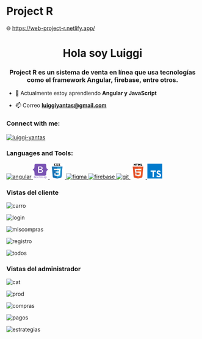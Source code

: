 # Project R
:globe_with_meridians: https://web-project-r.netlify.app/

<h1 align="center">Hola soy Luiggi</h1>
<h3 align="center">Project R es un sistema de venta en línea que usa tecnologías como el framework Angular, firebase, entre otros.</h3>

- 🌱 Actualmente estoy aprendiendo **Angular y JavaScript**

- 📫 Correo **luiggiyantas@gmail.com**

<h3 align="left">Connect with me:</h3>
<p align="left">
<a href="https://linkedin.com/in/luiggi-yantas" target="blank"><img align="center" src="https://raw.githubusercontent.com/rahuldkjain/github-profile-readme-generator/master/src/images/icons/Social/linked-in-alt.svg" alt="luiggi-yantas" height="30" width="40" /></a>
</p>

<h3 align="left">Languages and Tools:</h3>
<p align="left"> <a href="https://angular.io" target="_blank" rel="noreferrer"> <img src="https://angular.io/assets/images/logos/angular/angular.svg" alt="angular" width="40" height="40"/> </a> <a href="https://getbootstrap.com" target="_blank" rel="noreferrer"> <img src="https://raw.githubusercontent.com/devicons/devicon/master/icons/bootstrap/bootstrap-plain-wordmark.svg" alt="bootstrap" width="40" height="40"/> </a> <a href="https://www.w3schools.com/css/" target="_blank" rel="noreferrer"> <img src="https://raw.githubusercontent.com/devicons/devicon/master/icons/css3/css3-original-wordmark.svg" alt="css3" width="40" height="40"/> </a> <a href="https://www.figma.com/" target="_blank" rel="noreferrer"> <img src="https://www.vectorlogo.zone/logos/figma/figma-icon.svg" alt="figma" width="40" height="40"/> </a> <a href="https://firebase.google.com/" target="_blank" rel="noreferrer"> <img src="https://www.vectorlogo.zone/logos/firebase/firebase-icon.svg" alt="firebase" width="40" height="40"/> </a> <a href="https://git-scm.com/" target="_blank" rel="noreferrer"> <img src="https://www.vectorlogo.zone/logos/git-scm/git-scm-icon.svg" alt="git" width="40" height="40"/> </a> <a href="https://www.w3.org/html/" target="_blank" rel="noreferrer"> <img src="https://raw.githubusercontent.com/devicons/devicon/master/icons/html5/html5-original-wordmark.svg" alt="html5" width="40" height="40"/> </a> <a href="https://www.typescriptlang.org/" target="_blank" rel="noreferrer"> <img src="https://raw.githubusercontent.com/devicons/devicon/master/icons/typescript/typescript-original.svg" alt="typescript" width="40" height="40"/> </a> </p>

### Vistas del cliente
![carro](https://user-images.githubusercontent.com/86317658/189497485-e007c4cc-db4b-4351-8498-189448b27502.png)

![login](https://user-images.githubusercontent.com/86317658/189497486-063df2ff-cbc0-4c85-8d18-588eb01c8882.png)

![miscompras](https://user-images.githubusercontent.com/86317658/189497488-8f2c3d72-56dd-41f9-86d3-6dfb93d7d068.png)

![registro](https://user-images.githubusercontent.com/86317658/189497489-87211c50-334d-46ba-adb0-997cfda12072.png)

![todos](https://user-images.githubusercontent.com/86317658/189497491-b543d306-3c4c-4f6b-b26d-8d00b2ae7b56.png)


### Vistas del administrador
![cat](https://user-images.githubusercontent.com/86317658/189497788-d10cbe4b-b321-4597-9a64-8b8d339b428e.png)

![prod](https://user-images.githubusercontent.com/86317658/189497792-8bde252a-b900-43ef-afcd-1595603f2b98.png)

![compras](https://user-images.githubusercontent.com/86317658/189497789-1f9469d8-469a-48c3-aba9-82b8e36e04a8.png)

![pagos](https://user-images.githubusercontent.com/86317658/189497791-4cd5ea8d-4313-40cd-8154-9e049d3a8d3c.png)

![estrategias](https://user-images.githubusercontent.com/86317658/189497790-1c4f70de-8a61-4934-a712-67f8a9341106.png)

